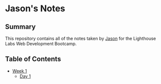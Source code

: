 # Jason's Notes
## Summary
This repository contains all of the notes taken by [Jason](https://github.com/LingJason) for the Lighthouse Labs Web Development Bootcamp.

## Table of Contents
* [Week 1](/Week_1)
  * [Day 1](/Week_1/Day_1/)